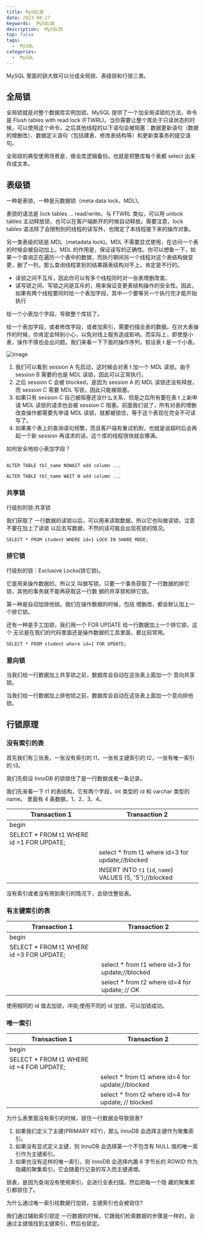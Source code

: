 ```yaml
---
title: MySQL锁
date: 2023-08-27
keywords:  MySQL锁
description:  MySQL锁
top: false
tags:
  -  MySQL
categories:
  -  MySQL
---
```


MySQL 里面的锁大致可以分成全局锁、表级锁和行锁三类。

## 全局锁

全局锁就是对整个数据库实例加锁。MySQL 提供了一个加全局读锁的方法，命令是 Flush tables with read lock (FTWRL)。当你需要让整个库处于只读状态的时候，可以使用这个命令，之后其他线程的以下语句会被阻塞：数据更新语句（数据的增删改）、数据定义语句（包括建表、修改表结构等）和更新类事务的提交语句。

全局锁的典型使用场景是，做全库逻辑备份。也就是把整库每个表都 select 出来存成文本。


## 表级锁

一种是表锁，一种是元数据锁（meta data lock，MDL)。

表锁的语法是 lock tables … read/write。与 FTWRL 类似，可以用 unlock tables 主动释放锁，也可以在客户端断开的时候自动释放。需要注意，lock tables 语法除了会限制别的线程的读写外，也限定了本线程接下来的操作对象。


另一类表级的锁是 MDL（metadata lock)。MDL 不需要显式使用，在访问一个表的时候会被自动加上。MDL 的作用是，保证读写的正确性。你可以想象一下，如果一个查询正在遍历一个表中的数据，而执行期间另一个线程对这个表结构做变更，删了一列，那么查询线程拿到的结果跟表结构对不上，肯定是不行的。

- 读锁之间不互斥，因此你可以有多个线程同时对一张表增删改查。
- 读写锁之间、写锁之间是互斥的，用来保证变更表结构操作的安全性。因此，如果有两个线程要同时给一个表加字段，其中一个要等另一个执行完才能开始执行

给一个小表加个字段，导致整个库挂了。

给一个表加字段，或者修改字段，或者加索引，需要扫描全表的数据。在对大表操作的时候，你肯定会特别小心，以免对线上服务造成影响。而实际上，即使是小表，操作不慎也会出问题。我们来看一下下面的操作序列，假设表 t 是一个小表。

![image](http://java-run-blog.oss-cn-zhangjiakou.aliyuncs.com/3585bca4c0c14ae78d13bb65e28348fe.png)

1. 我们可以看到 session A 先启动，这时候会对表 t 加一个 MDL 读锁。由于 session B 需要的也是 MDL 读锁，因此可以正常执行。
2. 之后 session C 会被 blocked，是因为 session A 的 MDL 读锁还没有释放，而 session C 需要 MDL 写锁，因此只能被阻塞。
3. 如果只有 session C 自己被阻塞还没什么关系，但是之后所有要在表 t 上新申请 MDL 读锁的请求也会被 session C 阻塞。前面我们说了，所有对表的增删改查操作都需要先申请 MDL 读锁，就都被锁住，等于这个表现在完全不可读写了。
4. 如果某个表上的查询语句频繁，而且客户端有重试机制，也就是说超时后会再起一个新 session 再请求的话，这个库的线程很快就会爆满。

如何安全地给小表加字段？

```mysql

ALTER TABLE tbl_name NOWAIT add column ...

ALTER TABLE tbl_name WAIT N add column ...

```

### 共享锁

行级别的锁:共享锁

我们获取了 一行数据的读锁以后，可以用来读取数据，所以它也叫做读锁，注意不要在加上了读锁 以后去写数据，不然的话可能会出现死锁的情况。

```mysql
SELECT * FROM student WHERE id=1 LOCK IN SHARE MODE;
```

### 排它锁

行级别的锁：Exclusive Locks(排它锁)。

它是用来操作数据的，所以又 叫做写锁。只要一个事务获取了一行数据的排它锁，其他的事务就不能再获取这一行数 据的共享锁和排它锁。


第一种是自动加排他锁。我们在操作数据的时候，包括 增删改，都会默认加上一个排它锁。

还有一种是手工加锁，我们用一个 FOR UPDATE 给一行数据加上一个排它锁，这个 无论是在我们的代码里面还是操作数据的工具里面，都比较常用。
```mysql
SELECT * FROM student where id=1 FOR UPDATE;
```

### 意向锁

当我们给一行数据加上共享锁之前，数据库会自动在这张表上面加一个 意向共享锁。

当我们给一行数据加上排他锁之前，数据库会自动在这张表上面加一个意向排他锁。


## 行锁原理

### 没有索引的表
首先我们有三张表，一张没有索引的 t1，一张有主键索引的 t2，一张有唯一索引的 t3。

我们先假设 InnoDB 的锁锁住了是一行数据或者一条记录。

我们先来看一下 t1 的表结构，它有两个字段，int 类型的 id 和 varchar 类型的 name。 里面有 4 条数据，1、2、3、4。

|Transaction 1|Transaction 2|
|----------|------|
| begin | |
|SELECT * FROM t1 WHERE id =1 FOR UPDATE;| |
||select * from t1 where id=3 for update;//blocked|
||INSERT INTO `t1` (`id`, `name`) VALUES (5, '5');//blocked|

没有索引或者没有用到索引的情况下，会锁住整张表。

### 有主键索引的表

|Transaction 1|Transaction 2|
|----------|------|
| begin | |
|SELECT * FROM t1 WHERE id =3 FOR UPDATE;| |
||select * from t1 where id=3 for update;//blocked|
||select * from t2 where id=4 for update; // OK|

使用相同的 id 值去加锁，冲突;使用不同的 id 加锁，可以加锁成功。

### 唯一索引

|Transaction 1|Transaction 2|
|----------|------|
| begin | |
|SELECT * FROM t1 WHERE id =4 FOR UPDATE;| |
||select * from t1 where id=4 for update;//blocked|
||select * from t2 where id=4 for update; // blocked|

为什么表里面没有索引的时候，锁住一行数据会导致锁表?

1. 如果我们定义了主键(PRIMARY KEY)，那么 InnoDB 会选择主键作为聚集索引。 
2. 如果没有显式定义主键，则 InnoDB 会选择第一个不包含有 NULL 值的唯一索引作为主键索引。
3. 如果也没有这样的唯一索引，则 InnoDB 会选择内置 6 字节长的 ROWID 作为隐藏的聚集索引，它会随着行记录的写入而主键递增。

锁表，是因为查询没有使用索引，会进行全表扫描，然后把每一个隐
藏的聚集索引都锁住了。

为什么通过唯一索引给数据行加锁，主键索引也会被锁住?

我们通过辅助索引锁定 一行数据的时候，它跟我们检索数据的步骤是一样的，会通过主键值找到主键索引，然后也锁定。
